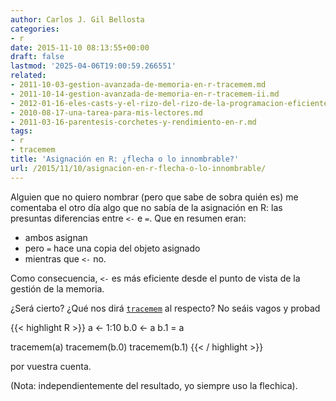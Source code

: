```yaml
---
author: Carlos J. Gil Bellosta
categories:
- r
date: 2015-11-10 08:13:55+00:00
draft: false
lastmod: '2025-04-06T19:00:59.266551'
related:
- 2011-10-03-gestion-avanzada-de-memoria-en-r-tracemem.md
- 2011-10-14-gestion-avanzada-de-memoria-en-r-tracemem-ii.md
- 2012-01-16-eles-casts-y-el-rizo-del-rizo-de-la-programacion-eficiente-con-r.md
- 2010-08-17-una-tarea-para-mis-lectores.md
- 2011-03-16-parentesis-corchetes-y-rendimiento-en-r.md
tags:
- r
- tracemem
title: 'Asignación en R: ¿flecha o lo innombrable?'
url: /2015/11/10/asignacion-en-r-flecha-o-lo-innombrable/
---
```


Alguien que no quiero nombrar (pero que sabe de sobra quién es) me comentaba el otro día algo que no sabía de la asignación en R: las presuntas diferencias entre `<-` e `=`. Que en resumen eran:

* ambos asignan
* pero `=` hace una copia del objeto asignado
* mientras que `<-` no.

Como consecuencia, `<-` es más eficiente desde el punto de vista de la gestión de la memoria.

¿Será cierto? ¿Qué nos dirá [`tracemem`](https://datanalytics.com/2011/10/03/gestion-avanzada-de-memoria-en-r-tracemem/) al respecto? No seáis vagos y probad

{{< highlight R >}}
a <- 1:10
b.0 <- a
b.1 = a

tracemem(a)
tracemem(b.0)
tracemem(b.1)
{{< / highlight >}}


por vuestra cuenta.

(Nota: independientemente del resultado, yo siempre uso la flechica).
